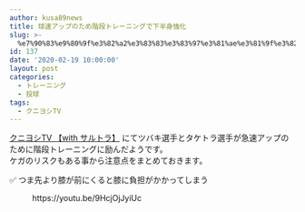 ```yaml
---
author: kusa89news
title: 球速アップのため階段トレーニングで下半身強化
slug: >-
  %e7%90%83%e9%80%9f%e3%82%a2%e3%83%83%e3%83%97%e3%81%ae%e3%81%9f%e3%82%81%e9%9a%8e%e6%ae%b5%e3%83%88%e3%83%ac%e3%83%bc%e3%83%8b%e3%83%b3%e3%82%b0%e3%81%a7%e4%b8%8b%e5%8d%8a%e8%ba%ab%e5%bc%b7%e5%8c%96
id: 137
date: '2020-02-19 10:00:00'
layout: post
categories:
  - トレーニング
  - 投球
tags:
  - クニヨシTV
---
```


[クニヨシTV 【with サルトラ】](https://www.youtube.com/channel/UCN7zL9IXNqxZDMIjlih1_Mw) にてツバキ選手とタケトラ選手が急速アップのために階段トレーニングに励んだようです。  
ケガのリスクもある事から注意点をまとめておきます。

✅ つま先より膝が前にくると膝に負担がかかってしまう

<figure class="wp-block-embed-youtube wp-block-embed is-type-video is-provider-youtube wp-embed-aspect-16-9 wp-has-aspect-ratio">

<div class="wp-block-embed__wrapper">https://youtu.be/9HcjOjJyiUc</div>

</figure>